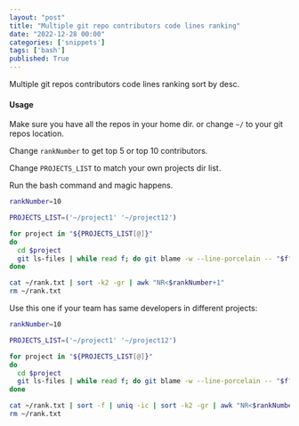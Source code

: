 ```yaml
---
layout: "post"
title: "Multiple git repo contributors code lines ranking"
date: "2022-12-28 00:00"
categories: ['snippets']
tags: ['bash']
published: True
---
```


Multiple git repos contributors code lines ranking sort by desc.

<!--more-->

#### Usage

Make sure you have all the repos in your home dir. or change `~/` to your git repos location.

Change `rankNumber` to get top 5 or top 10 contributors.

Change `PROJECTS_LIST` to match your own projects dir list.

Run the bash command and magic happens.

```bash
rankNumber=10

PROJECTS_LIST=('~/project1' '~/project12')

for project in "${PROJECTS_LIST[@]}"
do
  cd $project
  git ls-files | while read f; do git blame -w --line-porcelain -- "$f" | grep -I '^author '; done | sort -f | uniq -ic | sort -k2 -gr >> ~/rank.txt
done

cat ~/rank.txt | sort -k2 -gr | awk "NR<$rankNumber+1"
rm ~/rank.txt
```

Use this one if your team has same developers in different projects:

```bash
rankNumber=10

PROJECTS_LIST=('~/project1' '~/project12')

for project in "${PROJECTS_LIST[@]}"
do
  cd $project
  git ls-files | while read f; do git blame -w --line-porcelain -- "$f" | grep -I '^author '; done >> ~/rank.txt
done

cat ~/rank.txt | sort -f | uniq -ic | sort -k2 -gr | awk "NR<$rankNumber+1"
rm ~/rank.txt
```

